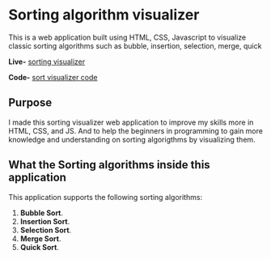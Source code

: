 # Sorting algorithm visualizer

This is a web application built using HTML, CSS, Javascript to visualize classic sorting algorithms such as bubble, insertion, selection, merge, quick 

**Live-** [sorting visualizer]("https://sorting-algo-visualizer-1ljz6e17v.vercel.app/") 

**Code-** [sort visualizer code]()

## Purpose

I made this sorting visualizer web application to improve my skills more in
HTML, CSS, and JS. And to help the beginners in programming to gain more knowledge and understanding on sorting algorigthms by visualizing them.

## What the Sorting algorithms inside this application

This application supports the following sorting algorithms:

1. **Bubble Sort**.
2. **Insertion Sort**.
3. **Selection Sort**.
4. **Merge Sort**.
5. **Quick Sort**.
